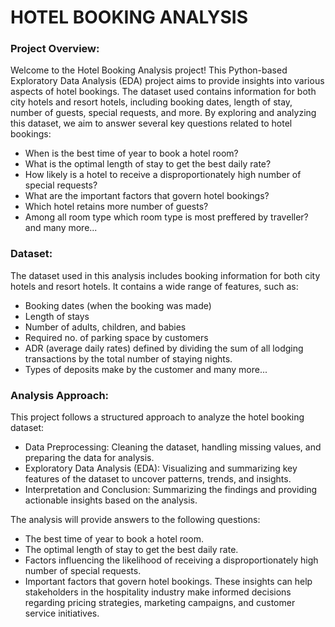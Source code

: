 # HOTEL BOOKING ANALYSIS
### Project Overview:

Welcome to the Hotel Booking Analysis project! This Python-based Exploratory Data Analysis (EDA) project aims to provide insights into various aspects of hotel bookings. The dataset used contains information for both city hotels and resort hotels, including booking dates, length of stay, number of guests, special requests, and more. By exploring and analyzing this dataset, we aim to answer several key questions related to hotel bookings:

- When is the best time of year to book a hotel room?
- What is the optimal length of stay to get the best daily rate?
- How likely is a hotel to receive a disproportionately high number of special requests?
- What are the important factors that govern hotel bookings?
- Which hotel retains more number of guests?
- Among all room type which room type is most preffered by traveller?  and many more...
### Dataset:

The dataset used in this analysis includes booking information for both city hotels and resort hotels. It contains a wide range of features, such as:

- Booking dates (when the booking was made)
- Length of stays
- Number of adults, children, and babies
- Required no. of parking space by customers
- ADR (average daily rates) defined by dividing the sum of all lodging transactions by the total number of staying nights.
- Types of deposits make by the customer  and many more...


### Analysis Approach:

This project follows a structured approach to analyze the hotel booking dataset:

- Data Preprocessing: Cleaning the dataset, handling missing values, and preparing the data for analysis.
- Exploratory Data Analysis (EDA): Visualizing and summarizing key features of the dataset to uncover patterns, trends, and insights.
- Interpretation and Conclusion: Summarizing the findings and providing actionable insights based on the analysis.


The analysis will provide answers to the following questions:

- The best time of year to book a hotel room.
- The optimal length of stay to get the best daily rate.
- Factors influencing the likelihood of receiving a disproportionately high number of special requests.
- Important factors that govern hotel bookings.
  These insights can help stakeholders in the hospitality industry make informed decisions regarding pricing strategies, marketing campaigns, and customer service initiatives.







